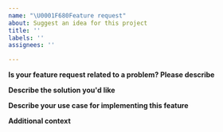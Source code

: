 ```yaml
---
name: "\U0001F680Feature request"
about: Suggest an idea for this project
title: ''
labels: ''
assignees: ''

---
```


<!---

Please note that issues that ignore this template will be closed without notice!

-->

**Is your feature request related to a problem? Please describe**

<!-- A clear and concise description of what the problem is. Ex. I'm always frustrated when [...] -->

**Describe the solution you'd like**

<!-- A clear and concise description of what you want to happen. -->

**Describe your use case for implementing this feature**

<!-- A clear explanation of how you plan to use this feature in your application -->

**Additional context**

<!-- Add any other context or screenshots about the feature request here. -->
